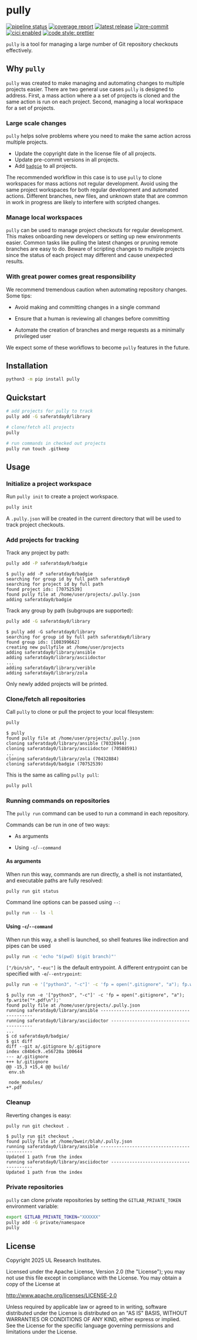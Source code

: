 # pully

<!-- BADGIE TIME -->

[![pipeline status](https://img.shields.io/gitlab/pipeline-status/saferatday0/sandbox/pully?branch=main)](https://gitlab.com/saferatday0/sandbox/pully/-/commits/main)
[![coverage report](https://img.shields.io/gitlab/pipeline-coverage/saferatday0/sandbox/pully?branch=main)](https://gitlab.com/saferatday0/sandbox/pully/-/commits/main)
[![latest release](https://img.shields.io/gitlab/v/release/saferatday0/sandbox/pully)](https://gitlab.com/saferatday0/sandbox/pully/-/releases)
[![pre-commit](https://img.shields.io/badge/pre--commit-enabled-brightgreen?logo=pre-commit)](https://github.com/pre-commit/pre-commit)
[![cici enabled](https://img.shields.io/badge/%E2%9A%A1_cici-enabled-c0ff33)](https://gitlab.com/saferatday0/cici)
[![code style: prettier](https://img.shields.io/badge/code_style-prettier-ff69b4.svg)](https://github.com/prettier/prettier)

<!-- END BADGIE TIME -->

`pully` is a tool for managing a large number of Git repository checkouts
effectively.

## Why `pully`

`pully` was created to make managing and automating changes to multiple projects
easier. There are two general use cases `pully` is designed to address. First, a
mass action where a a set of projects is cloned and the same action is run on
each project. Second, managing a local workspace for a set of projects.

### Large scale changes

`pully` helps solve problems where you need to make the same
action across multiple projects.

- Update the copyright date in the license file of all projects.
- Update pre-commit versions in all projects.
- Add [`badgie`](https://gitlab.com/saferatday0/badgie) to all projects.

The recommended workflow in this case is to use `pully` to clone workspaces for
mass actions not regular development. Avoid using the same project workspaces
for both regular development and automated actions. Different branches, new
files, and unknown state that are common in work in progress are likely to
interfere with scripted changes.

### Manage local workspaces

`pully` can be used to manage project checkouts for regular development. This
makes onboarding new developers or setting up new environments easier. Common
tasks like pulling the latest changes or pruning remote branches are easy to do.
Beware of scripting changes to multiple projects since the status of each
project may different and cause unexpected results.

### With great power comes great responsibility

We recommend tremendous caution when automating repository changes. Some tips:

- Avoid making and committing changes in a single command

- Ensure that a human is reviewing all changes before committing

- Automate the creation of branches and merge requests as a minimally privileged
  user

We expect some of these workflows to become `pully` features in the future.

## Installation

```sh
python3 -m pip install pully
```

## Quickstart

```sh
# add projects for pully to track
pully add -G saferatday0/library

# clone/fetch all projects
pully

# run commands in checked out projects
pully run touch .gitkeep
```

## Usage

### Initialize a project workspace

Run `pully init` to create a project workspace.

```sh
pully init
```

A `.pully.json` will be created in the current directory that will be used to
track project checkouts.

### Add projects for tracking

Track any project by path:

```sh
pully add -P saferatday0/badgie
```

```console
$ pully add -P saferatday0/badgie
searching for group id by full path saferatday0
searching for project id by full path
found project ids: [70752539]
found pully file at /home/user/projects/.pully.json
adding saferatday0/badgie
```

Track any group by path (subgroups are supported):

```sh
pully add -G saferatday0/library
```

```console
$ pully add -G saferatday0/library
searching for group id by full path saferatday0/library
found group ids: [108399662]
creating new pullyfile at /home/user/projects
adding saferatday0/library/ansible
adding saferatday0/library/asciidoctor
...
adding saferatday0/library/verible
adding saferatday0/library/zola
```

Only newly added projects will be printed.

### Clone/fetch all repositories

Call `pully` to clone or pull the project to your local filesystem:

```sh
pully
```

```console
$ pully
found pully file at /home/user/projects/.pully.json
cloning saferatday0/library/ansible (70326944)
cloning saferatday0/library/asciidoctor (70588591)
...
cloning saferatday0/library/zola (70432884)
cloning saferatday0/badgie (70752539)
```

This is the same as calling `pully pull`:

```sh
pully pull
```

### Running commands on repositories

The `pully run` command can be used to run a command in each repository.

Commands can be run in one of two ways:

- As arguments

- Using `-c`/`--command`

#### As arguments

When run this way, commands are run directly, a shell is not instantiated, and
executable paths are fully resolved:

```sh
pully run git status
```

Command line options can be passed using `--`:

```sh
pully run -- ls -l
```

#### Using `-c`/`--command`

When run this way, a shell is launched, so shell features like indirection and
pipes can be used

```sh
pully run -c 'echo "$(pwd) $(git branch)"'
```

`["/bin/sh", "-euc"]` is the default entrypoint. A different entrypoint can be
specified with `-e`/`--entrypoint`:

```sh
pully run -e '["python3", "-c"]' -c 'fp = open(".gitignore", "a"); fp.write("*.pdf\n");'
```

```console
$ pully run -e '["python3", "-c"]' -c 'fp = open(".gitignore", "a"); fp.write("*.pdf\n");'
found pully file at /home/user/projects/.pully.json
running saferatday0/library/ansible --------------------------------------------
running saferatday0/library/asciidoctor ----------------------------------------
...
$ cd saferatday0/badgie/
$ git diff
diff --git a/.gitignore b/.gitignore
index c84b6c9..e56720a 100644
--- a/.gitignore
+++ b/.gitignore
@@ -15,3 +15,4 @@ build/
 env.sh

 node_modules/
+*.pdf
```

### Cleanup

Reverting changes is easy:

```sh
pully run git checkout .
```

```console
$ pully run git checkout .
found pully file at /home/bweir/blah/.pully.json
running saferatday0/library/ansible --------------------------------------------
Updated 1 path from the index
running saferatday0/library/asciidoctor ----------------------------------------
Updated 1 path from the index
```

### Private repositories

`pully` can clone private repositories by setting the `GITLAB_PRIVATE_TOKEN`
environment variable:

```sh
export GITLAB_PRIVATE_TOKEN="XXXXXX"
pully add -G private/namespace
pully
```

## License

Copyright 2025 UL Research Institutes.

Licensed under the Apache License, Version 2.0 (the "License"); you may not use
this file except in compliance with the License. You may obtain a copy of the
License at

<http://www.apache.org/licenses/LICENSE-2.0>

Unless required by applicable law or agreed to in writing, software distributed
under the License is distributed on an "AS IS" BASIS, WITHOUT WARRANTIES OR
CONDITIONS OF ANY KIND, either express or implied. See the License for the
specific language governing permissions and limitations under the License.
